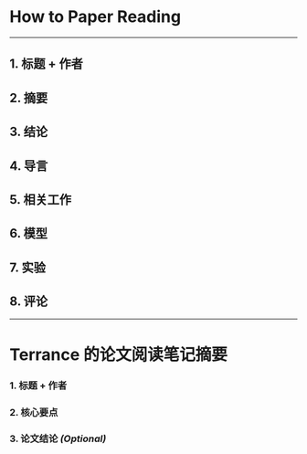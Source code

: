 # How to Paper Reading 

---

## 1. 标题 + 作者
## 2. 摘要
## 3. 结论
## 4. 导言
## 5. 相关工作
## 6. 模型
## 7. 实验
## 8. 评论

---

# Terrance 的论文阅读笔记摘要

### 1. 标题 + 作者
### 2. 核心要点
### 3. 论文结论 _(Optional)_
